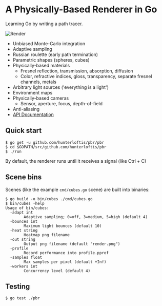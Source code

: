 # A Physically-Based Renderer in Go

Learning Go by writing a path tracer.

![Render](https://user-images.githubusercontent.com/364501/27873088-e36c621c-6178-11e7-94c8-19171e05dc50.png)

- Unbiased Monte-Carlo integration
- Adaptive sampling
- Russian roulette (early path termination)
- Parametric shapes (spheres, cubes)
- Physically-based materials
  - Fresnel reflection, transmission, absorption, diffusion
  - Color, refractive indices, gloss, transparency, separate fresnel channels, metals
- Arbitrary light sources ('everything is a light')
- Environment maps
- Physically-based cameras
  - Sensor, aperture, focus, depth-of-field
- Anti-aliasing
- [API Documentation](https://hunterloftis.github.io/pbr/docs/pbr.html)

## Quick start

```
$ go get -u github.com/hunterloftis/pbr/pbr
$ cd $GOPATH/src/github.com/hunterloftis/pbr
$ ./run
```

By default, the renderer runs until it receives a signal (like Ctrl + C)

## Scene bins

Scenes (like the example `cmd/cubes.go` scene) are built into binaries:

```
$ go build -o bin/cubes ./cmd/cubes.go
$ bin/cubes -help
Usage of bin/cubes:
  -adapt int
    	Adaptive sampling; 0=off, 3=medium, 5=high (default 4)
  -bounces int
    	Maximum light bounces (default 10)
  -heat string
    	Heatmap png filename
  -out string
    	Output png filename (default "render.png")
  -profile
    	Record performance into profile.pprof
  -samples float
    	Max samples per pixel (default +Inf)
  -workers int
    	Concurrency level (default 4)
```

## Testing

```
$ go test ./pbr
```